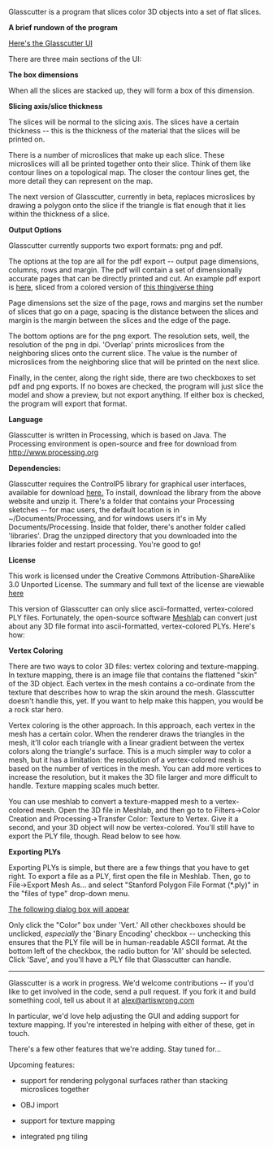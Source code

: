 Glasscutter is a program that slices color 3D objects into a set of
flat slices.


**A brief rundown of the program**

[Here's the Glasscutter UI](http://imgur.com/3wQSfQg)

There are three main sections of the UI:

**The box dimensions**

When all the slices are stacked up, they will form a box of this
dimension.

**Slicing axis/slice thickness**

The slices will be normal to the slicing axis.  The slices have a
certain thickness -- this is the thickness of the material that the
slices will be printed on.

There is a number of microslices that make up each slice.  These
microslices will all be printed together onto their slice.  Think of
them like contour lines on a topological map.  The closer the contour
lines get, the more detail they can represent on the map.

The next version of Glasscutter, currently in beta, replaces
microslices by drawing a polygon onto the slice if the triangle is
flat enough that it lies within the thickness of a slice.

**Output Options**

Glasscutter currently supports two export formats:  png and pdf.  

The options at the top are all for the pdf export -- output page
dimensions, columns, rows and margin.  The pdf will contain a
set of dimensionally accurate pages that can be directly printed and cut.
An example pdf export is [here](http://imgur.com/Lzw1tOf), sliced from
a colored version of [this thingiverse thing](http://www.thingiverse.com/thing:32477)

Page dimensions set the size of the page, rows and margins set the
number of slices that go on a page, spacing is the distance between
the slices and margin is the margin between the slices and the edge of
the page.

The bottom options are for the png export.  The resolution sets, well,
the resolution of the png in dpi.  'Overlap' prints microslices from
the neighboring slices onto the current slice.  The value is the
number of microslices from the neighboring slice that will be printed
on the next slice.

Finally, in the center, along the right side, there are two checkboxes to set pdf and png
exports.  If no boxes are checked, the program will just slice the
model and show a preview, but not export anything.  If either box is
checked, the program will export that format.

**Language**

Glasscutter is written in Processing, which is based on Java.  The
Processing environment is open-source and free for download from
http://www.processing.org 

**Dependencies:**

Glasscutter requires the ControlP5 library for graphical user
interfaces, available for download [here.](http://www.sojamo.de/libraries/controlP5/)
To install, download the library from the above website and unzip it.
There's a folder that contains your Processing sketches -- for mac
users, the default location is in ~/Documents/Processing, and for
windows users it's in My Documents/Processing.  Inside that folder,
there's another folder called 'libraries'.  Drag the unzipped
directory that you downloaded into the libraries folder and restart
processing.  You're good to go!

**License**

This work is licensed under the Creative Commons Attribution-ShareAlike
3.0 Unported License.
The summary and full text of the license are viewable [here](http://creativecommons.org/licenses/by-sa/3.0/deed.en_US)


This version of Glasscutter can only slice ascii-formatted,
vertex-colored PLY files.  Fortunately, the open-source software
[Meshlab](http://meshlab.sourceforge.net/) can convert just about any 3D
file format into ascii-formatted, vertex-colored PLYs.  Here's how:

**Vertex Coloring**

There are two ways to color 3D files:
vertex coloring and texture-mapping.  In texture mapping, there is an
image file that contains the flattened "skin" of the 3D object.  Each
vertex in the mesh contains a co-ordinate from the texture that
describes how to wrap the skin around the mesh.  Glasscutter doesn't
handle this, yet.  If you want to help make this happen, you would
be a rock star hero.

Vertex coloring is the other approach.  In this approach, each vertex
in the mesh has a certain color.  When the renderer draws the
triangles in the mesh, it'll color each triangle with a linear
gradient between the vertex colors along the triangle's surface.  This
is a much simpler way to color a mesh, but it has a limitation:  the
resolution of a vertex-colored mesh is based on the number of vertices
in the mesh.  You can add more vertices to increase the resolution,
but it makes the 3D file larger and more difficult to handle.  Texture
mapping scales much better.  

You can use meshlab to convert a texture-mapped mesh to a
vertex-colored mesh.  Open the 3D file in Meshlab, and then go to to
Filters->Color Creation and Processing->Transfer Color: Texture to
Vertex.  Give it a second, and your 3D object will now be
vertex-colored.  You'll still have to export the PLY file, though.
Read below to see how.


**Exporting PLYs**

Exporting PLYs is simple, but there are a few things that you have to
get right.  To export a file as a PLY, first open the file in
Meshlab.  Then, go to File->Export Mesh As... and select "Stanford
Polygon File Format (*.ply)" in the "files of type" drop-down menu.
 
[The following dialog box will appear](http://imgur.com/WbxmJFI)

Only click the "Color" box under 'Vert.'  All other checkboxes should
be unclicked, _especially_ the 'Binary Encoding' checkbox --
unchecking this ensures that the PLY file will be in human-readable
ASCII format.  At the bottom left of the checkbox, the radio button
for 'All' should be selected.  
Click 'Save', and you'll have a PLY file that Glasscutter can handle.


*********************************************************************

Glasscutter is a work in progress.  We'd welcome contributions -- if
you'd like to get involved in the code, send a pull request.  If you
fork it and build something cool, tell us about it at
alex@artiswrong.com

In particular, we'd love help adjusting the GUI and adding support for
texture mapping.  If you're interested in helping with either of
these, get in touch.

There's a few other features that we're adding.  Stay tuned for...

Upcoming features:

* support for rendering polygonal surfaces rather than stacking
 microslices together

* OBJ import

* support for texture mapping

* integrated png tiling
